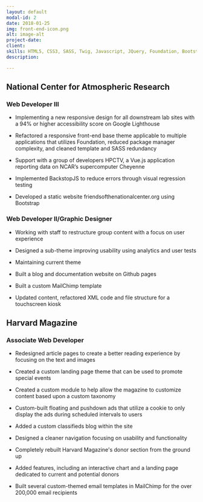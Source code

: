 ```yaml
---
layout: default
modal-id: 2
date: 2018-01-25
img: front-end-icon.png
alt: image-alt
project-date: 
client: 
skills: HTML5, CSS3, SASS, Twig, Javascript, JQuery, Foundation, Bootstrap, NPM, Composer, Grunt, Gulp, Jekyll, BackstopJS, Vue.js
description: 

---
```

## National Center for Atmospheric Research
### Web Developer III

* Implementing a new responsive design for all downstream lab sites with a 94% or higher accessibility score on Google Lighthouse

* Refactored a responsive front-end base theme applicable to multiple applications that utilizes Foundation, reduced package manager complexity, and cleaned template and SASS redundancy

* Support with a group of developers HPCTV, a Vue.js application reporting data on NCAR’s supercomputer Cheyenne

* Implemented BackstopJS to reduce errors through visual regression testing

* Developed a static website friendsofthenationalcenter.org using Bootstrap

### Web Developer II/Graphic Designer

* Working with staff to restructure group content with a focus on user experience

* Designed a sub-theme improving usability using analytics and user tests

* Maintaining current theme

* Built a blog and documentation website on Github pages

* Built a custom MailChimp template

* Updated content, refactored XML code and file structure for a touchscreen kiosk

## Harvard Magazine

### Associate Web Developer

* Redesigned article pages to create a better reading experience by focusing on the text and images

* Created a custom landing page theme that can be used to promote special events

* Created a custom module to help allow the magazine to customize content based upon a custom taxonomy

* Custom-built floating and pushdown ads that utilize a cookie to only display the ads during scheduled intervals to users

* Added a custom classifieds blog within the site

* Designed a cleaner navigation focusing on usability and functionality

* Completely rebuilt Harvard Magazine's donor section from the ground up

* Added features, including an interactive chart and a landing page dedicated to current and potential donors

* Built several custom-themed email templates in MailChimp for the over 200,000 email recipients